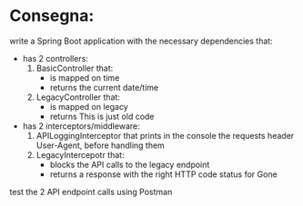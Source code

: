 # Consegna:

write a Spring Boot application with the necessary dependencies that:
- has 2 controllers:
  1. BasicController that:
     - is mapped on time
     - returns the current date/time
  2. LegacyController that:
     - is mapped on legacy
     - returns This is just old code
- has 2 interceptors/middleware:
  1. APILoggingInterceptor that prints in the console the requests header User-Agent, before handling them
  2. LegacyIntercepotr that:
     - blocks the API calls to the legacy endpoint
     - returns a response with the right HTTP code status for Gone
     
test the 2 API endpoint calls using Postman